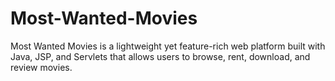 # Most-Wanted-Movies
Most Wanted Movies is a lightweight yet feature-rich web platform built with Java, JSP, and Servlets that allows users to browse, rent, download, and review movies.
